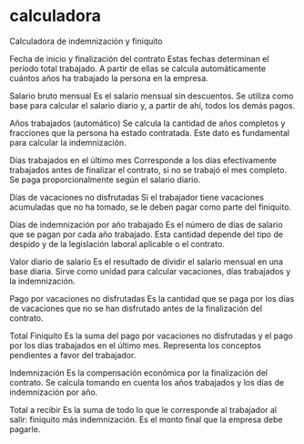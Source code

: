 # calculadora
Calculadora de indemnización y finiquito

Fecha de inicio y finalización del contrato
Estas fechas determinan el período total trabajado. A partir de ellas se calcula automáticamente cuántos años ha trabajado la persona en la empresa.

Salario bruto mensual
Es el salario mensual sin descuentos. Se utiliza como base para calcular el salario diario y, a partir de ahí, todos los demás pagos.

Años trabajados (automático)
Se calcula la cantidad de años completos y fracciones que la persona ha estado contratada. Este dato es fundamental para calcular la indemnización.

Días trabajados en el último mes
Corresponde a los días efectivamente trabajados antes de finalizar el contrato, si no se trabajó el mes completo. Se paga proporcionalmente según el salario diario.

Días de vacaciones no disfrutadas
Si el trabajador tiene vacaciones acumuladas que no ha tomado, se le deben pagar como parte del finiquito.

Días de indemnización por año trabajado
Es el número de días de salario que se pagan por cada año trabajado. Esta cantidad depende del tipo de despido y de la legislación laboral aplicable o el contrato.

Valor diario de salario
Es el resultado de dividir el salario mensual en una base diaria. Sirve como unidad para calcular vacaciones, días trabajados y la indemnización.

Pago por vacaciones no disfrutadas
Es la cantidad que se paga por los días de vacaciones que no se han disfrutado antes de la finalización del contrato.

Total Finiquito
Es la suma del pago por vacaciones no disfrutadas y el pago por los días trabajados en el último mes. Representa los conceptos pendientes a favor del trabajador.

Indemnización
Es la compensación económica por la finalización del contrato. Se calcula tomando en cuenta los años trabajados y los días de indemnización por año.

Total a recibir
Es la suma de todo lo que le corresponde al trabajador al salir: finiquito más indemnización. Es el monto final que la empresa debe pagarle.
